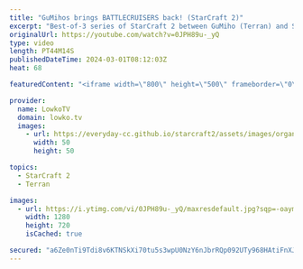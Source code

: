 ```yaml
---
title: "GuMihos brings BATTLECRUISERS back! (StarCraft 2)"
excerpt: "Best-of-3 series of StarCraft 2 between GuMiho (Terran) and SHIN (Zerg). This series is from the ESL Open Cup and brings Battlecruisers back to the Terran versus Zerg meta. Support my work: https://patreon.com/lowkotv  Lowko merch: https://lowko.shop Tech setup: https://lowko.tv/setup Discord community:"
originalUrl: https://youtube.com/watch?v=0JPH89u-_yQ
type: video
length: PT44M14S
publishedDateTime: 2024-03-01T08:12:03Z
heat: 68

featuredContent: "<iframe width=\"800\" height=\"500\" frameborder=\"0\" src=\"https://www.youtube.com/embed/0JPH89u-_yQ\" allow=\"accelerometer; autoplay; encrypted-media; gyroscope; picture-in-picture\" allowfullscreen></iframe>"

provider:
  name: LowkoTV
  domain: lowko.tv
  images:
    - url: https://everyday-cc.github.io/starcraft2/assets/images/organizations/lowko.tv-50x50.jpg
      width: 50
      height: 50

topics:
  - StarCraft 2
  - Terran

images:
  - url: https://i.ytimg.com/vi/0JPH89u-_yQ/maxresdefault.jpg?sqp=-oaymwEmCIAKENAF8quKqQMa8AEB-AH-CYAC0AWKAgwIABABGGUgUihFMA8=&rs=AOn4CLAqCgniR6iqN8rvgSIfyg5NH43CQA
    width: 1280
    height: 720
    isCached: true

secured: "a6Ze0nTi9Tdi8v6KTNSkXi70tu5s3wpU0NzY6nJbrRQp092UTy968HAtiFnXJT5BJvLgwJrcfO3NMczbcKH63aRCBTUQJ7AAeXO/NDIHlERl81IV2CV4V+hO5fBA1TdWW56gWcZ2i8Us9aO+Z8c5ritUknPCg3bMen+Zl66nLPwWjkBGzGrUx09ABdW+kEr0XCk1lyp6C37OPnQ7dVK6RtSgLpJLErKhBI1J3DAI475i3+V+nn5Z3/S3owPg/so8R3xERpLmkKhGfZHoiabnY6JekS19IgIo95jHSlq/bJeyE6cma4Nwz5gtR3nG22bZpOi+cD0sMfMmR6+jW+KcIVFRBxiC6B4Uae+ZoXDr9ZrUe1TSpgGF/7ff+csk+pxackqLknVchpvcwF2kdtPPnJJK3wxYbVnHAinhpds0rUA=;I+Gta8eH4gWrdHPWVTDDig=="
---
```



